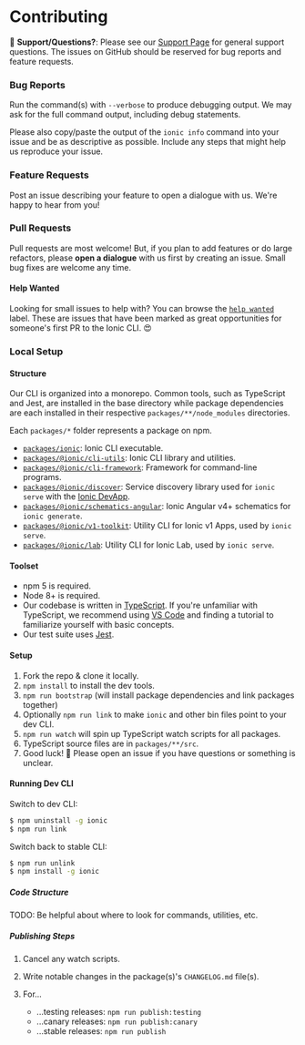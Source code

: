 # Contributing

:mega: **Support/Questions?**: Please see our [Support
Page](https://ionicframework.com/support) for general support questions. The
issues on GitHub should be reserved for bug reports and feature requests.

### Bug Reports

Run the command(s) with `--verbose` to produce debugging output. We may ask for
the full command output, including debug statements.

Please also copy/paste the output of the `ionic info` command into your issue
and be as descriptive as possible. Include any steps that might help us
reproduce your issue.

### Feature Requests

Post an issue describing your feature to open a dialogue with us. We're happy
to hear from you!

### Pull Requests

Pull requests are most welcome! But, if you plan to add features or do large
refactors, please **open a dialogue** with us first by creating an issue. Small
bug fixes are welcome any time.

#### Help Wanted

Looking for small issues to help with? You can browse the [`help
wanted`](https://github.com/ionic-team/ionic-cli/labels/help%20wanted) label.
These are issues that have been marked as great opportunities for someone's
first PR to the Ionic CLI. :heart_eyes:

### Local Setup

#### Structure

Our CLI is organized into a monorepo. Common tools, such as TypeScript and Jest,
are installed in the base directory while package dependencies are each
installed in their respective `packages/**/node_modules` directories.

Each `packages/*` folder represents a package on npm.

* [`packages/ionic`](https://github.com/ionic-team/ionic-cli/tree/master/packages/ionic):
  Ionic CLI executable.
* [`packages/@ionic/cli-utils`](https://github.com/ionic-team/ionic-cli/tree/master/packages/%40ionic/cli-utils):
  Ionic CLI library and utilities.
* [`packages/@ionic/cli-framework`](https://github.com/ionic-team/ionic-cli/tree/master/packages/%40ionic/cli-framework):
  Framework for command-line programs.
* [`packages/@ionic/discover`](https://github.com/ionic-team/ionic-cli/tree/master/packages/%40ionic/discover):
  Service discovery library used for `ionic serve` with the [Ionic
  DevApp](https://ionicframework.com/docs/pro/devapp/).
* [`packages/@ionic/schematics-angular`](https://github.com/ionic-team/ionic-cli/tree/master/packages/%40ionic/schematics-angular):
  Ionic Angular v4+ schematics for `ionic generate`.
* [`packages/@ionic/v1-toolkit`](https://github.com/ionic-team/ionic-cli/tree/master/packages/%40ionic/v1-toolkit):
  Utility CLI for Ionic v1 Apps, used by `ionic serve`.
* [`packages/@ionic/lab`](https://github.com/ionic-team/ionic-cli/tree/master/packages/%40ionic/lab):
  Utility CLI for Ionic Lab, used by `ionic serve`.

#### Toolset

* npm 5 is required.
* Node 8+ is required.
* Our codebase is written in [TypeScript](https://www.typescriptlang.org/). If
  you're unfamiliar with TypeScript, we recommend using [VS
  Code](https://code.visualstudio.com/) and finding a tutorial to familiarize
  yourself with basic concepts.
* Our test suite uses [Jest](https://facebook.github.io/jest/).

#### Setup

1. Fork the repo & clone it locally.
1. `npm install` to install the dev tools.
1. `npm run bootstrap` (will install package dependencies and link packages
   together)
1. Optionally `npm run link` to make `ionic` and other bin files point to your
   dev CLI.
1. `npm run watch` will spin up TypeScript watch scripts for all packages.
1. TypeScript source files are in `packages/**/src`.
1. Good luck! :muscle: Please open an issue if you have questions or something
   is unclear.

#### Running Dev CLI

Switch to dev CLI:

```bash
$ npm uninstall -g ionic
$ npm run link
```

Switch back to stable CLI:

```bash
$ npm run unlink
$ npm install -g ionic
```

##### Code Structure

TODO: Be helpful about where to look for commands, utilities, etc.

##### Publishing Steps

1. Cancel any watch scripts.
1. Write notable changes in the package(s)'s `CHANGELOG.md` file(s).
1. For...

    * ...testing releases: `npm run publish:testing`
    * ...canary releases: `npm run publish:canary`
    * ...stable releases: `npm run publish`
